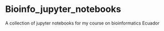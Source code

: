 # Bioinfo_jupyter_notebooks
A collection of jupyter notebooks for my course on bioinformatics Ecuador
